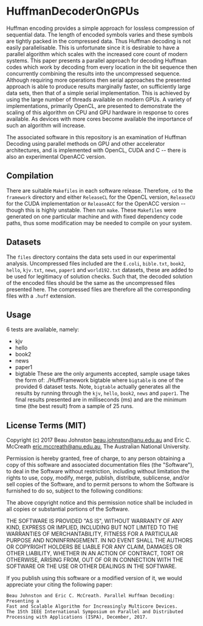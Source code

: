 # HuffmanDecoderOnGPUs

Huffman encoding provides a simple approach for lossless compression of
sequential data. The length of encoded symbols varies and these symbols are
tightly packed in the compressed data. Thus Huffman decoding is not easily
parallelisable. This is unfortunate since it is desirable to have a parallel
algorithm which scales with the increased core count of modern systems. This
paper presents a parallel approach for decoding Huffman codes which work by
decoding from every location in the bit sequence then concurrently combining
the results into the uncompressed sequence. Although requiring more operations
then serial approaches the presented approach is able to produce results
marginally faster, on sufficiently large data sets, then that of a simple
serial implementation. This is achieved by using the large number of threads
available on modern GPUs. A variety of implementations, primarily OpenCL, are
presented to demonstrate the scaling of this algorithm on CPU and GPU hardware
in response to cores available. As devices with more cores become available the
importance of such an algorithm will increase.

The associated software in this repository is an examination of Huffman
Decoding using parallel methods on GPU and other accelerator architectures, and
is implemented with OpenCL, CUDA and C -- there is also an experimental OpenACC
version.


Compilation
-----------
There are suitable `Makefiles` in each software release. Therefore, `cd` to the
`framework` directory and either `ReleaseCL` for the OpenCL version,
`ReleaseCU` for the CUDA implementation or `ReleaseACC` for the OpenACC version
-- though this is highly unstable. Then run `make`. These `Makefiles` were
generated on one particular machine and with fixed dependency code paths, thus
some modification may be needed to compile on your system.


Datasets
--------
The `files` directory contains the data sets used in our experimental analysis.
Uncompressed files included are the `E.coli`, `bible.txt`, `book2`, `hello`,
`kjv.txt`, `news`, `paper1` and `world192.txt` datasets, these are added to be
used for legitimacy of solution checks.
Such that, the decoded solution of the encoded files should be the same as the
uncompressed files presented here.  The compressed files are therefore all the
corresponding files with a `.huff` extension.


Usage
-----
6 tests are available, namely:
  * kjv
  * hello
  * book2
  * news
  * paper1
  * bigtable
These are the only arguments accepted, sample usage takes the form of:
    ./HuffFramework bigtable
where `bigtable` is one of the provided 6 dataset tests. Note, `bigtable`
actually generates all the results by running through the `kjv`, `hello`,
`book2`, `news` and `paper1`. The final results presented are in milliseconds
(ms) and are the minimum time (the best result) from a sample of 25 runs.


License Terms (MIT)
-------------------
Copyright (c) 2017 Beau Johnston <beau.johnston@anu.edu.au> and Eric C.
McCreath <eric.mccreath@anu.edu.au>, The Australian National University.

Permission is hereby granted, free of charge, to any person obtaining a copy
of this software and associated documentation files (the "Software"), to deal
in the Software without restriction, including without limitation the rights
to use, copy, modify, merge, publish, distribute, sublicense, and/or sell
copies of the Software, and to permit persons to whom the Software is
furnished to do so, subject to the following conditions:

The above copyright notice and this permission notice shall be included in all
copies or substantial portions of the Software.

THE SOFTWARE IS PROVIDED "AS IS", WITHOUT WARRANTY OF ANY KIND, EXPRESS OR
IMPLIED, INCLUDING BUT NOT LIMITED TO THE WARRANTIES OF MERCHANTABILITY,
FITNESS FOR A PARTICULAR PURPOSE AND NONINFRINGEMENT. IN NO EVENT SHALL THE
AUTHORS OR COPYRIGHT HOLDERS BE LIABLE FOR ANY CLAIM, DAMAGES OR OTHER
LIABILITY, WHETHER IN AN ACTION OF CONTRACT, TORT OR OTHERWISE, ARISING FROM,
OUT OF OR IN CONNECTION WITH THE SOFTWARE OR THE USE OR OTHER DEALINGS IN THE
SOFTWARE.

If you publish using this software or a modified version of it, we would
appreciate your citing the following paper:

    Beau Johnston and Eric C. McCreath. Parallel Huffman Decoding: Presenting a
    Fast and Scalable Algorithm for Increasingly Multicore Devices.
    The 15th IEEE International Symposium on Parallel and Distributed
    Processing with Applications (ISPA), December, 2017.

